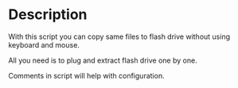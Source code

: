 # Description
With this script you can copy same files to flash drive without using keyboard and mouse. 

All you need is to plug and extract flash drive one by one.

Comments in script will help with configuration.
